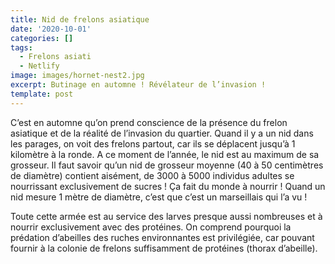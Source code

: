 ```yaml
---
title: Nid de frelons asiatique
date: '2020-10-01'
categories: []
tags:
  - Frelons asiati
  - Netlify
image: images/hornet-nest2.jpg
excerpt: Butinage en automne ! Révélateur de l’invasion !
template: post
---
```

C’est en automne qu’on prend conscience de la présence du frelon asiatique et de la réalité de l’invasion du quartier. Quand il y a un nid dans les parages, on voit des frelons partout, car ils se déplacent jusqu’à 1 kilomètre à la ronde. A ce moment de l’année, le nid est au maximum de sa grosseur. Il faut savoir qu’un nid de grosseur moyenne (40 à 50 centimètres de diamètre) contient aisément, de 3000 à 5000 individus adultes se nourrissant exclusivement de sucres ! Ça fait du monde à nourrir ! Quand un nid mesure 1 mètre de diamètre, c’est que c’est un marseillais qui l’a vu !

Toute cette armée est au service des larves presque aussi nombreuses et à nourrir exclusivement avec des protéines. On comprend pourquoi la prédation d’abeilles des ruches environnantes est privilégiée, car pouvant fournir à la colonie de frelons suffisamment de protéines (thorax d’abeille).